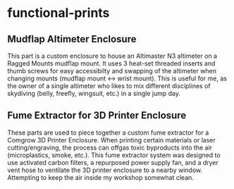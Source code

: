 # functional-prints

## Mudflap Altimeter Enclosure
This part is a custom enclosure to house an Altimaster N3 altimeter on a Ragged Mounts mudflap mount. It uses 3 heat-set threaded inserts and thumb screws for easy accessibilty and swapping of the altimeter when changing mounts (mudflap mount <-> wrist mount). This is useful for me, as the owner of a single altimeter who likes to mix different disciplines of skydiving (belly, freefly, wingsuit, etc.) in a single jump day.

## Fume Extractor for 3D Printer Enclosure
These parts are used to piece together a custom fume extractor for a Comgrow 3D Printer Enclosure. When printing certain materials or laser cutting/engraving, the process can offgas toxic byproducts into the air (microplastics, smoke, etc.). This fume extractor system was designed to use activated carbon filters, a repurposed power supply fan, and a dryer vent hose to ventilate the 3D printer enclosure to a nearby window. Attempting to keep the air inside my workshop somewhat clean.

